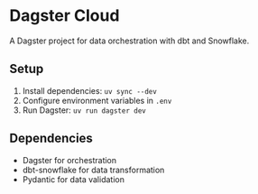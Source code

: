 # Dagster Cloud
 
A Dagster project for data orchestration with dbt and Snowflake.
 
## Setup
 
1. Install dependencies: `uv sync --dev`
2. Configure environment variables in `.env`
3. Run Dagster: `uv run dagster dev`
 
## Dependencies
 
- Dagster for orchestration
- dbt-snowflake for data transformation
- Pydantic for data validation
